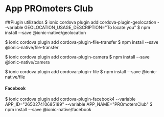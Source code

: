 # App PROmoters Club

##Plugin utilizados
$ ionic cordova plugin add cordova-plugin-geolocation --variable GEOLOCATION_USAGE_DESCRIPTION="To locate you"
$ npm install --save @ionic-native/geolocation

$ ionic cordova plugin add cordova-plugin-file-transfer
$ npm install --save @ionic-native/file-transfer

$ ionic cordova plugin add cordova-plugin-camera
$ npm install --save @ionic-native/camera

$ ionic cordova plugin add cordova-plugin-file
$ npm install --save @ionic-native/file

#### Facebook

$ ionic cordova plugin add cordova-plugin-facebook4 --variable APP_ID="265027410685189" --variable APP_NAME="PROmotersClub"
$ npm install --save @ionic-native/facebook
